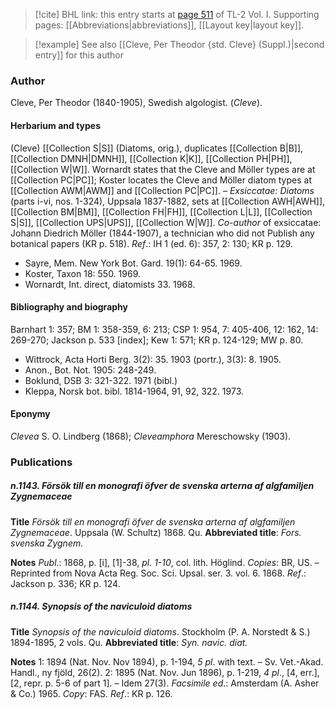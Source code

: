 > [!cite] BHL link: this entry starts at [page 511](https://www.biodiversitylibrary.org/item/103414#page/559/mode/1up) of TL-2 Vol. I.
> Supporting pages: [[Abbreviations|abbreviations]], [[Layout key|layout key]].

> [!example] See also [[Cleve, Per Theodor {std. Cleve} (Suppl.)|second entry]] for this author

### Author

Cleve, Per Theodor (1840-1905), Swedish algologist. (*Cleve*).

#### Herbarium and types

(Cleve) [[Collection S|S]] (Diatoms, orig.), duplicates [[Collection B|B]], [[Collection DMNH|DMNH]], [[Collection K|K]], [[Collection PH|PH]], [[Collection W|W]]. Wornardt states that the Cleve and Möller types are at [[Collection PC|PC]]; Koster locates the Cleve and Möller diatom types at [[Collection AWM|AWM]] and [[Collection PC|PC]]. – *Exsiccatae: Diatoms* (parts i-vi, nos. 1-324), Uppsala 1837-1882, sets at [[Collection AWH|AWH]], [[Collection BM|BM]], [[Collection FH|FH]], [[Collection L|L]], [[Collection S|S]], [[Collection UPS|UPS]], [[Collection W|W]].
*Co-author* of exsiccatae: Johann Diedrich Möller (1844-1907), a technician who did not Publish any botanical papers (KR p. 518).
*Ref*.: IH 1 (ed. 6): 357, 2: 130; KR p. 129.
- Sayre, Mem. New York Bot. Gard. 19(1): 64-65. 1969.
- Koster, Taxon 18: 550. 1969.
- Wornardt, Int. direct, diatomists 33. 1968.

#### Bibliography and biography

Barnhart 1: 357; BM 1: 358-359, 6: 213; CSP 1: 954, 7: 405-406, 12: 162, 14: 269-270; Jackson p. 533 \[index\]; Kew 1: 571; KR p. 124-129; MW p. 80.
- Wittrock, Acta Horti Berg. 3(2): 35. 1903 (portr.), 3(3): 8. 1905.
- Anon., Bot. Not. 1905: 248-249.
- Boklund, DSB 3: 321-322. 1971 (bibl.)
- Kleppa, Norsk bot. bibl. 1814-1964, 91, 92, 322. 1973.

#### Eponymy

*Clevea* S. O. Lindberg (1868); *Cleveamphora* Mereschowsky (1903).

### Publications

##### n.1143. Försök till en monografi öfver de svenska arterna af algfamiljen Zygnemaceae

**Title**
*Försök till en monografi öfver de svenska arterna af algfamiljen Zygnemaceae*. Uppsala (W. Schultz) 1868. Qu.
**Abbreviated title**: *Fors. svenska Zygnem.*

**Notes**
*Publ*.: 1868, p. \[i\], \[1\]-38, *pl. 1-10*, col. lith. Höglind. *Copies*: BR, US. – Reprinted from Nova Acta Reg. Soc. Sci. Upsal. ser. 3. vol. 6. 1868.
*Ref*.: Jackson p. 336; KR p. 124.

##### n.1144. Synopsis of the naviculoid diatoms

**Title**
*Synopsis of the naviculoid diatoms*. Stockholm (P. A. Norstedt & S.) 1894-1895, 2 vols. Qu.
**Abbreviated title**: *Syn. navic. diat.*

**Notes**
1: 1894 (Nat. Nov. Nov 1894), p. 1-194, *5 pl*. with text. – Sv. Vet.-Akad. Handl., ny fjöld, 26(2).
2: 1895 (Nat. Nov. Jun 1896), p. 1-219, *4 pl*., \[4, err.\], \[2, repr. p. 5-6 of part 1\]. – Idem 27(3).
*Facsimile ed*.: Amsterdam (A. Asher & Co.) 1965. *Copy*: FAS.
*Ref*.: KR p. 126.

